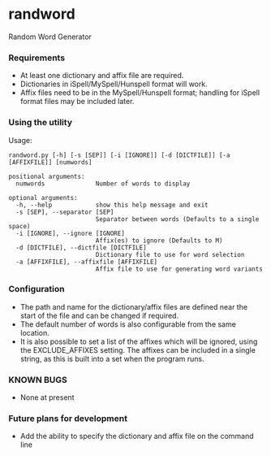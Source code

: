 # randword
Random Word Generator

### Requirements
- At least one dictionary and affix file are required.
- Dictionaries in iSpell/MySpell/Hunspell format will work.
- Affix files need to be in the MySpell/Hunspell format; handling for iSpell format files may be included later.

### Using the utility
Usage:
```
randword.py [-h] [-s [SEP]] [-i [IGNORE]] [-d [DICTFILE]] [-a [AFFIXFILE]] [numwords]

positional arguments:
  numwords              Number of words to display

optional arguments:
  -h, --help            show this help message and exit
  -s [SEP], --separator [SEP]
                        Separator between words (Defaults to a single space)
  -i [IGNORE], --ignore [IGNORE]
                        Affix(es) to ignore (Defaults to M)
  -d [DICTFILE], --dictfile [DICTFILE]
                        Dictionary file to use for word selection
  -a [AFFIXFILE], --affixfile [AFFIXFILE]
                        Affix file to use for generating word variants
```

### Configuration
- The path and name for the dictionary/affix files are defined near the start of the file and can be changed if required.
- The default number of words is also configurable from the same location.
- It is also possible to set a list of the affixes which will be ignored, using the EXCLUDE_AFFIXES setting.
The affixes can be included in a single string, as this is built into a set when the program runs.

### KNOWN BUGS
- None at present

### Future plans for development
- Add the ability to specify the dictionary and affix file on the command line
